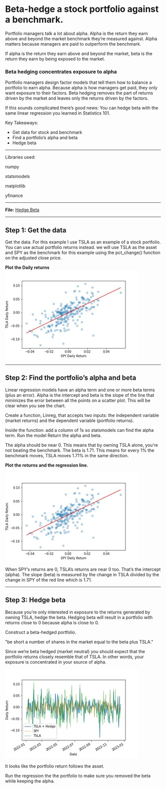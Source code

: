 # Beta-hedge a stock portfolio against a benchmark.

Portfolio managers talk a lot about alpha. Alpha is the return they earn above and beyond the market benchmark they’re measured against. Alpha matters because managers are paid to outperform the benchmark.

If alpha is the return they earn above and beyond the market, beta is the return they earn by being exposed to the market.

### Beta hedging concentrates exposure to alpha

Portfolio managers design factor models that tell them how to balance a portfolio to earn alpha. Because alpha is how managers get paid, they only want exposure to their factors. Beta hedging removes the part of returns driven by the market and leaves only the returns driven by the factors.

If this sounds complicated there’s good news: You can hedge beta with the same linear regression you learned in Statistics 101. 


Key Takeaways:
- Get data for stock and benchmark
- Find a portfolio’s alpha and beta
- Hedge beta

---

Libraries used:

numpy

statsmodels

matplotlib

yfinance 

---

**File:** [Hedge Beta](HedgeBeta.ipynb)

---


## Step 1: Get the data

Get the data. For this example I use TSLA as an example of a stock portfolio. You can use actual portfolio returns instead.
we will use TSLA as the asset and SPY as the benchmark for this example using the pct_change() function on the adjusted close price. 



**Plot the Daily returns**
!['Daily Return'](./Images/LinearRegression.jpg)

---

## Step 2: Find the portfolio’s alpha and beta

Linear regression models have an alpha term and one or more beta terms (plus an error). Alpha is the intercept and beta is the slope of the line that minimizes the error between all the points on a scatter plot. This will be clear when you see the chart.

Create a function, Linreg, that accepts two inputs: the independent variable (market returns) and the dependent variable (portfolio returns). 

Inside the function:
add a column of 1s so statsmodels can find the alpha term. 
Run the model 
Return the alpha and beta.


The alpha should be near 0. 
This means that by owning TSLA alone, you’re not beating the benchmark. The beta is 1.71. This means for every 1% the benchmark moves, TSLA moves 1.71% in the same direction.

**Plot the returns and the regression line.**

!['Linear Regression'](./Images/LinearRegression.jpg)

When SPY’s returns are 0, TSLA’s returns are near 0 too. That’s the intercept (alpha). The slope (beta) is measured by the change in TSLA divided by the change in SPY of the red line which is 1.71.

---

## Step 3: Hedge beta
Because you’re only interested in exposure to the returns generated by owning TSLA, hedge the beta. 
Hedging beta will result in a portfolio with returns close to 0 because alpha is close to 0.

Construct a beta-hedged portfolio.

"be short a number of shares in the market equal to the beta plus TSLA."

Since we’re beta hedged (market neutral) you should expect that the portfolio returns closely resemble that of TSLA. In other words, your exposure is concentrated in your source of alpha.

!['Hedged Daily returns'](./Images/HedgeDailyReturns.jpg)

It looks like the portfolio return follows the asset. 

Run the regression the the portfolio to make sure you removed the beta while keeping the alpha.

